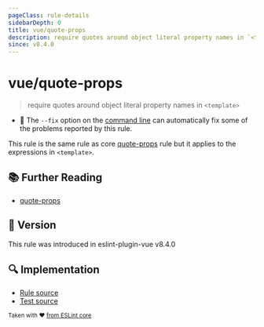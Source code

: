 ```yaml
---
pageClass: rule-details
sidebarDepth: 0
title: vue/quote-props
description: require quotes around object literal property names in `<template>`
since: v8.4.0
---
```

# vue/quote-props

> require quotes around object literal property names in `<template>`

- :wrench: The `--fix` option on the [command line](https://eslint.org/docs/user-guide/command-line-interface#fixing-problems) can automatically fix some of the problems reported by this rule.

This rule is the same rule as core [quote-props] rule but it applies to the expressions in `<template>`.

## :books: Further Reading

- [quote-props]

[quote-props]: https://eslint.org/docs/rules/quote-props

## :rocket: Version

This rule was introduced in eslint-plugin-vue v8.4.0

## :mag: Implementation

- [Rule source](https://github.com/vuejs/eslint-plugin-vue/blob/master/lib/rules/quote-props.js)
- [Test source](https://github.com/vuejs/eslint-plugin-vue/blob/master/tests/lib/rules/quote-props.js)

<sup>Taken with ❤️ [from ESLint core](https://eslint.org/docs/rules/quote-props)</sup>
